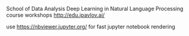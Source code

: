 School of Data Analysis Deep Learning in Natural Language Processing course workshops
http://edu.ipavlov.ai/


use https://nbviewer.jupyter.org/ for fast jupyter notebook rendering
